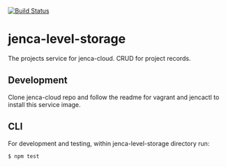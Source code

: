 [![Build Status](https://travis-ci.org/jenca-cloud/jenca-level-storage.svg?branch=master)](https://travis-ci.org/jenca-cloud/jenca-level-storage)

# jenca-level-storage

The projects service for jenca-cloud. CRUD for project records.

## Development

Clone jenca-cloud repo and follow the readme for vagrant and jencactl to install this service image.

## CLI

For development and testing, within jenca-level-storage directory run:
```bash
$ npm test
```